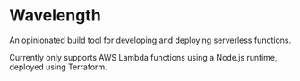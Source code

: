 # Wavelength
An opinionated build tool for developing and deploying serverless functions.

Currently only supports AWS Lambda functions using a Node.js runtime, deployed using
Terraform.
